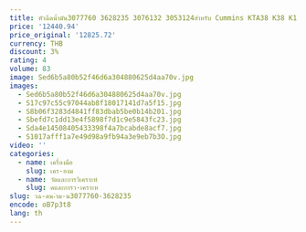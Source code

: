 ```yaml
---
title: หัวฉีดน้ำมัน3077760 3628235 3076132 3053124สำหรับ Cummins KTA38 K38 K19เครื่องยนต์ K50
price: '12440.94'
price_original: '12825.72'
currency: THB
discount: 3%
rating: 4
volume: 83
image: Sed6b5a80b52f46d6a304880625d4aa70v.jpg
images:
  - Sed6b5a80b52f46d6a304880625d4aa70v.jpg
  - S17c97c55c97044ab8f18017141d7a5f15.jpg
  - S8b06f3283d4841ff83dbab5be0b14b201.jpg
  - Sbefd7c1dd13e4f5898f7d1c9e5843fc23.jpg
  - Sda4e14508405433398f4a7bcabde8acf7.jpg
  - S1017afff1a7e49d98a9fb94a3e9eb7b3O.jpg
video: ''
categories:
  - name: เครื่องมือ
    slug: เคร-องม
  - name: วัดและการวิเคราะห์
    slug: ดและการว-เคราะห
slug: วฉ-ดน-ำม-น3077760-3628235
encode: oB7p3t8
lang: th
---
```

  